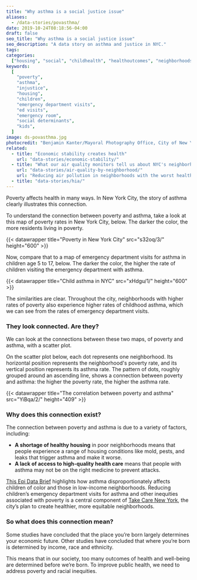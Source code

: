 ```yaml
---
title: "Why asthma is a social justice issue"
aliases:
  - /data-stories/povasthma/
date: 2019-10-24T08:18:56-04:00
draft: false
seo_title: "Why asthma is a social justice issue"
seo_description: "A data story on asthma and justice in NYC."
tags:
categories:
  ["housing", "social", "childhealth", "healthoutcomes", "neighborhoods"]
keywords:
  [
    "poverty",
    "asthma",
    "injustice",
    "housing",
    "children",
    "emergency department visits",
    "ed visits",
    "emergency room",
    "social determinants",
    "kids",
  ]
image: ds-povasthma.jpg
photocredit: "Benjamin Kanter/Mayoral Photography Office, City of New York"
related:
  - title: "Economic stability creates health"
    url: "data-stories/economic-stability/"
  - title: "What our air quality monitors tell us about NYC's neighborhoods"
    url: "data-stories/air-quality-by-neighborhood/"
    url: "Reducing air pollution in neighborhoods with the worst health impacts"
  - title: "data-stories/hia/"
---
```


Poverty affects health in many ways. In New York City, the story of asthma clearly illustrates this connection.

To understand the connection between poverty and asthma, take a look at this map of poverty rates in New York City, below. The darker the color, the more residents living in poverty.

{{< datawrapper title="Poverty in New York City" src="s32oq/3/" height="600" >}}

Now, compare that to a map of emergency department visits for asthma in children age 5 to 17, below. The darker the color, the higher the rate of children visiting the emergency department with asthma.

{{< datawrapper title="Child asthma in NYC" src="xHdgu/1/" height="600" >}}

The similarities are clear. Throughout the city, neighborhoods with higher rates of poverty also experience higher rates of childhood asthma, which we can see from the rates of emergency department visits.

### They look connected. Are they?

We can look at the connections between these two maps, of poverty and asthma, with a scatter plot.

On the scatter plot below, each dot represents one neighborhood. Its horizontal position represents the neighborhood's poverty rate, and its vertical position represents its asthma rate. The pattern of dots, roughly grouped around an ascending line, shows a connection between poverty and asthma: the higher the poverty rate, the higher the asthma rate.

{{< datawrapper title="The correlation between poverty and asthma" src="YiBqa/2/" height="409" >}}

### Why does this connection exist?

The connection between poverty and asthma is due to a variety of factors, including:

- **A shortage of healthy housing** in poor neighborhoods means that people experience a range of housing conditions like mold, pests, and leaks that trigger asthma and make it worse.
- **A lack of access to high-quality health care** means that people with asthma may not be on the right medicine to prevent attacks.

[This Epi Data Brief](https://www1.nyc.gov/assets/doh/downloads/pdf/epi/databrief90.pdf) highlights how asthma disproportionately affects children of color and those in low-income neighborhoods. Reducing children’s emergency department visits for asthma and other inequities associated with poverty is a central component of [Take Care New York](https://www1.nyc.gov/assets/doh/downloads/pdf/tcny/tcny-2020.pdf), the city’s plan to create healthier, more equitable neighborhoods.

### So what does this connection mean?

Some studies have concluded that the place you’re born largely determines your economic future. Other studies have concluded that where you’re born is determined by income, race and ethnicity.

This means that in our society, too many outcomes of health and well-being are determined before we’re born. To improve public health, we need to address poverty and racial inequities.

